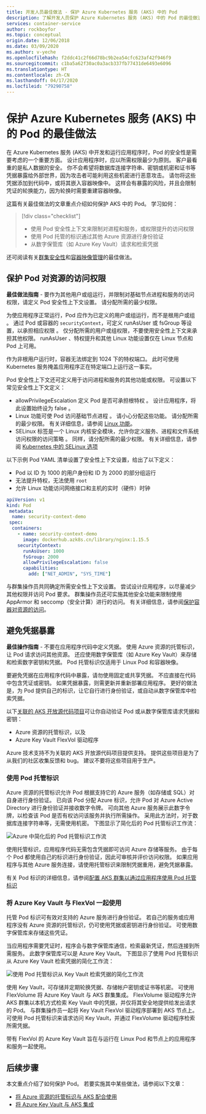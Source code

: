 ```yaml
---
title: 开发人员最佳做法 - 保护 Azure Kubernetes 服务 (AKS) 中的 Pod
description: 了解开发人员保护 Azure Kubernetes 服务 (AKS) 中的 Pod 的最佳做法
services: container-service
author: rockboyfor
ms.topic: conceptual
origin.date: 12/06/2018
ms.date: 03/09/2020
ms.author: v-yeche
ms.openlocfilehash: f2ddc41c2f66d78bc9b2ea54cfc623af42f946f9
ms.sourcegitcommit: c1ba5a62f30ac0a3acb337fb77431de6493e6096
ms.translationtype: HT
ms.contentlocale: zh-CN
ms.lasthandoff: 04/17/2020
ms.locfileid: "79290758"
---
```

# <a name="best-practices-for-pod-security-in-azure-kubernetes-service-aks"></a>保护 Azure Kubernetes 服务 (AKS) 中的 Pod 的最佳做法

在 Azure Kubernetes 服务 (AKS) 中开发和运行应用程序时，Pod 的安全性是需要考虑的一个重要方面。 设计应用程序时，应以所需权限最少为原则。 客户最看重的是私人数据的安全。 你不会希望将数据库连接字符串、密钥或机密和证书等凭据暴露给外部世界，因为攻击者可能利用这些机密进行恶意攻击。 请勿将这些凭据添加到代码中，或将其嵌入容器映像中。 这样会有暴露的风险，并且会限制凭证的轮换能力，因为轮换时需要重建容器映像。

这篇有关最佳做法的文章重点介绍如何保护 AKS 中的 Pod。 学习如何：

> [!div class="checklist"]
> * 使用 Pod 安全性上下文来限制对进程和服务，或权限提升的访问权限
> * 使用 Pod 托管的标识通过其他 Azure 资源进行身份验证
> * 从数字保管库（如 Azure Key Vault）请求和检索凭据

还可阅读有关[群集安全性][best-practices-cluster-security]和[容器映像管理][best-practices-container-image-management]的最佳做法。

## <a name="secure-pod-access-to-resources"></a>保护 Pod 对资源的访问权限

**最佳做法指南** - 要作为其他用户或组运行，并限制对基础节点进程和服务的访问权限，请定义 Pod 安全性上下文设置。 请分配所需的最少权限。

为使应用程序正常运行，Pod 应作为已定义的用户或组运行，而不是根用户或组  。 通过 Pod 或容器的 `securityContext`，可定义 runAsUser 或 fsGroup 等设置，以承担相应权限   。 仅分配所需的用户或组权限，不要使用安全性上下文来承担其他权限。 runAsUser  、特权提升和其他 Linux 功能设置仅在 Linux 节点和 Pod 上可用。

作为非根用户运行时，容器无法绑定到 1024 下的特权端口。 此时可使用 Kubernetes 服务掩盖应用程序正在特定端口上运行这一事实。

Pod 安全性上下文还可定义用于访问进程和服务的其他功能或权限。 可设置以下常见安全性上下文定义：

* allowPrivilegeEscalation 定义 Pod 是否可承担根特权   。 设计应用程序，将此设置始终设为 false  。
* Linux 功能可使 Pod 访问基础节点进程  。 请小心分配这些功能。 请分配所需的最少权限。 有关详细信息，请参阅 [Linux 功能][linux-capabilities]。
* SELinux 标签是一个 Linux 内核安全模块，允许你定义服务、进程和文件系统访问权限的访问策略  。 同样，请分配所需的最少权限。 有关详细信息，请参阅 [Kubernetes 中的 SELinux 选项][selinux-labels]

以下示例 Pod YAML 清单设置了安全性上下文设置，给出了以下定义：

* Pod 以 ID 为 1000 的用户身份和 ID 为 2000 的部分组运行  
* 无法提升特权，无法使用 `root`
* 允许 Linux 功能访问网络接口和主机的实时（硬件）时钟

```yaml
apiVersion: v1
kind: Pod
 metadata:
  name: security-context-demo
 spec:
  containers:
    - name: security-context-demo
      image: dockerhub.azk8s.cn/library/nginx:1.15.5
    securityContext:
      runAsUser: 1000
      fsGroup: 2000
      allowPrivilegeEscalation: false
      capabilities:
        add: ["NET_ADMIN", "SYS_TIME"]
```

与群集操作员共同确定所需安全性上下文设置。 尝试设计应用程序，以尽量减少其他权限并访问 Pod 要求。 群集操作员还可实施其他安全功能来限制使用 AppArmor 和 seccomp（安全计算）进行的访问。 有关详细信息，请参阅[保护容器对资源的访问][apparmor-seccomp]。

## <a name="limit-credential-exposure"></a>避免凭据暴露

**最佳操作指南** - 不要在应用程序代码中定义凭据。 使用 Azure 资源的托管标识，让 Pod 请求访问其他资源。 还应使用数字保管库（如 Azure Key Vault）来存储和检索数字密钥和凭据。 Pod 托管标识仅适用于 Linux Pod 和容器映像。

要避免凭据在应用程序代码中暴露，请勿使用固定或共享凭据。 不应直接在代码中包含凭证或密钥。 如果凭据暴露，则需更新并重新部署应用程序。 更好的做法是，为 Pod 提供自己的标识，让它自行进行身份验证，或自动从数字保管库中检索凭据。

以下[关联的 AKS 开放源代码项目][aks-associated-projects]可让你自动验证 Pod 或从数字保管库请求凭据和密钥：

* Azure 资源的托管标识，以及
* Azure Key Vault FlexVol 驱动程序

Azure 技术支持不为关联的 AKS 开放源代码项目提供支持。 提供这些项目是为了从我们的社区收集反馈和 bug。 建议不要将这些项目用于生产。

### <a name="use-pod-managed-identities"></a>使用 Pod 托管标识

Azure 资源的托管标识允许 Pod 根据支持它的 Azure 服务（如存储或 SQL）对自身进行身份验证。 已向该 Pod 分配 Azure 标识，允许 Pod 对 Azure Active Directory 进行身份验证并接收数字令牌。 可向其他 Azure 服务展示此数字令牌，以检查该 Pod 是否有权访问该服务并执行所需操作。 采用此方法时，对于数据库连接字符串等，无需使用机密。 下图显示了简化后的 Pod 托管标识工作流：

![Azure 中简化后的 Pod 托管标识工作流](media/developer-best-practices-pod-security/basic-pod-identity.png)

使用托管标识，应用程序代码无需包含凭据即可访问 Azure 存储等服务。 由于每个 Pod 都使用自己的标识进行身份验证，因此可审核并评价访问权限。 如果应用程序与其他 Azure 服务连接，请使用托管标识来限制凭据重用，避免凭据暴露。

有关 Pod 标识的详细信息，请参阅[配置 AKS 群集以通过应用程序使用 Pod 托管标识][aad-pod-identity]

### <a name="use-azure-key-vault-with-flexvol"></a>将 Azure Key Vault 与 FlexVol 一起使用

托管 Pod 标识可有效对支持的 Azure 服务进行身份验证。 若自己的服务或应用程序没有 Azure 资源的托管标识，仍可使用凭据或密钥进行身份验证。 可使用数字保管库来存储这些凭证。

当应用程序需要凭证时，程序会与数字保管库通信，检索最新凭证，然后连接到所需服务。 此数字保管库可以是 Azure Key Vault。 下图显示了使用 Pod 托管标识从 Azure Key Vault 检索凭据的简化工作流：

![使用 Pod 托管标识从 Key Vault 检索凭据的简化工作流](media/developer-best-practices-pod-security/basic-key-vault-flexvol.png)

使用 Key Vault，可存储并定期轮换凭据、存储帐户密钥或证书等机密。 可使用 FlexVolume 将 Azure Key Vault 与 AKS 群集集成。 FlexVolume 驱动程序允许 AKS 群集以本机方式检索 Key Vault 中的凭据，并仅将其安全地提供给发出请求的 Pod。 与群集操作员一起将 Key Vault FlexVol 驱动程序部署到 AKS 节点上。 可使用 Pod 托管标识来请求访问 Key Vault，并通过 FlexVolume 驱动程序检索所需凭据。

带有 FlexVol 的 Azure Key Vault 旨在与运行在 Linux Pod 和节点上的应用程序和服务一起使用。

## <a name="next-steps"></a>后续步骤

本文重点介绍了如何保护 Pod。 若要实施其中某些做法，请参阅以下文章：

* [将 Azure 资源的托管标识与 AKS 配合使用][aad-pod-identity]
* [将 Azure Key Vault 与 AKS 集成][aks-keyvault-flexvol]

<!-- EXTERNAL LINKS -->

[aad-pod-identity]: https://github.com/Azure/aad-pod-identity#demo-pod
[aks-keyvault-flexvol]: https://github.com/Azure/kubernetes-keyvault-flexvol
[linux-capabilities]: http://man7.org/linux/man-pages/man7/capabilities.7.html
[selinux-labels]: https://kubernetes.io/docs/reference/generated/kubernetes-api/v1.12/#selinuxoptions-v1-core
[aks-associated-projects]: https://github.com/Azure/AKS/blob/master/previews.md#associated-projects

<!-- INTERNAL LINKS -->

[best-practices-cluster-security]: operator-best-practices-cluster-security.md
[best-practices-container-image-management]: operator-best-practices-container-image-management.md
[aks-pod-identities]: operator-best-practices-identity.md#use-pod-identities
[apparmor-seccomp]: operator-best-practices-cluster-security.md#secure-container-access-to-resources

<!-- Update_Description: update meta properties, wording update, update link -->